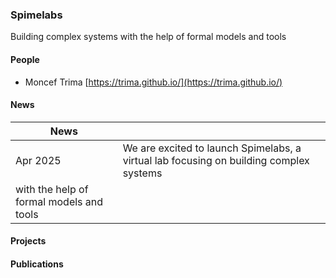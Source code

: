 ### Spimelabs

Building complex systems with the help of formal models and tools

#### People
  * Moncef Trima [https://trima.github.io/](https://trima.github.io/)

#### News

|    News              |                                                                                                    |
| ----                 | -----                                                                                              |
|    Apr 2025          |    We are excited to launch Spimelabs, a virtual lab focusing on building complex systems 
                            with the help of formal models and tools                                                        |


#### Projects
#### Publications
